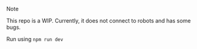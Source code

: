 > [!NOTE]
> This repo is a WIP. Currently, it does not connect to robots and has some bugs.

Run using `npm run dev`
